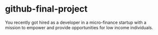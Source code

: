 # github-final-project
You recently got hired as a developer in a micro-finance startup with a mission to empower and provide opportunities for low income individuals.
